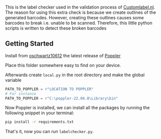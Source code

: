 This is the label checker used in the validation process of [Customlabel.nl](https://customlabel.nl/). The reason for using this extra check is because we create outlines of the generated barcodes. However, creating these outlines causes some barcodes to break i.e. unable to be scanned. Therefore, this little python scripts is written to detect these broken barcodes
 
## Getting Started

Install from [oschwartz10612](https://github.com/oschwartz10612) the latest release of [Poppler](https://github.com/oschwartz10612/poppler-windows/releases/)

Place this folder somewhere easy to find on your device.

Afterwards create `local.py` in the root directory and make the global variable

```python
PATH_TO_POPPLER = r"LOCATION TO POPPLER"
# For instance
PATH_TO_POPPLER = r"C:\poppler-22.04.0\Library\bin"
```

Now Poppler is installed, we can install all the packages by running the following snippet in your terminal:

```bash
pip install -r requirements.txt
```

That's it, now you can run `labelchecker.py`.